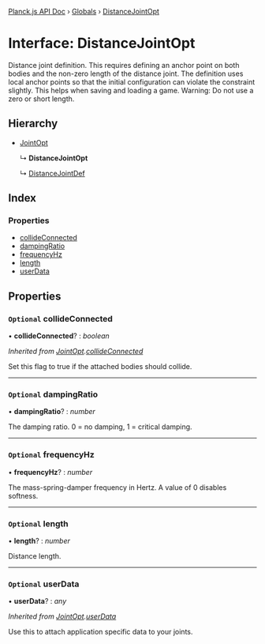 [Planck.js API Doc](../README.md) › [Globals](../globals.md) › [DistanceJointOpt](distancejointopt.md)

# Interface: DistanceJointOpt

Distance joint definition. This requires defining an anchor point on both
bodies and the non-zero length of the distance joint. The definition uses
local anchor points so that the initial configuration can violate the
constraint slightly. This helps when saving and loading a game. Warning: Do
not use a zero or short length.

## Hierarchy

* [JointOpt](jointopt.md)

  ↳ **DistanceJointOpt**

  ↳ [DistanceJointDef](distancejointdef.md)

## Index

### Properties

* [collideConnected](distancejointopt.md#optional-collideconnected)
* [dampingRatio](distancejointopt.md#optional-dampingratio)
* [frequencyHz](distancejointopt.md#optional-frequencyhz)
* [length](distancejointopt.md#optional-length)
* [userData](distancejointopt.md#optional-userdata)

## Properties

### `Optional` collideConnected

• **collideConnected**? : *boolean*

*Inherited from [JointOpt](jointopt.md).[collideConnected](jointopt.md#optional-collideconnected)*

Set this flag to true if the attached bodies
should collide.

___

### `Optional` dampingRatio

• **dampingRatio**? : *number*

The damping ratio. 0 = no damping, 1 = critical damping.

___

### `Optional` frequencyHz

• **frequencyHz**? : *number*

The mass-spring-damper frequency in Hertz. A value of 0 disables softness.

___

### `Optional` length

• **length**? : *number*

Distance length.

___

### `Optional` userData

• **userData**? : *any*

*Inherited from [JointOpt](jointopt.md).[userData](jointopt.md#optional-userdata)*

Use this to attach application specific data to your joints.
